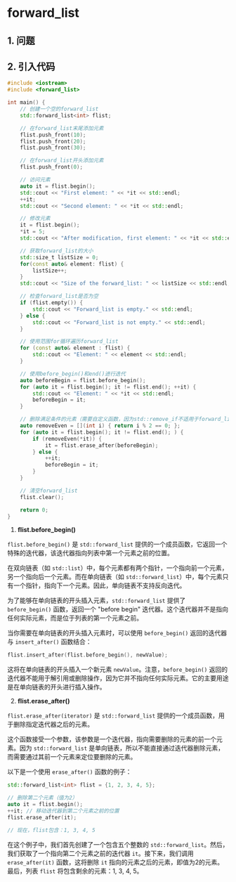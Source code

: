 # forward_list

## 1. 问题

## 2. 引入代码

```c++
#include <iostream>
#include <forward_list>

int main() {
    // 创建一个空的forward_list
    std::forward_list<int> flist;

    // 在forward_list末尾添加元素
    flist.push_front(10);
    flist.push_front(20);
    flist.push_front(30);

    // 在forward_list开头添加元素
    flist.push_front(0);

    // 访问元素
    auto it = flist.begin();
    std::cout << "First element: " << *it << std::endl;
    ++it;
    std::cout << "Second element: " << *it << std::endl;

    // 修改元素
    it = flist.begin();
    *it = 5;
    std::cout << "After modification, first element: " << *it << std::endl;

    // 获取forward_list的大小
    std::size_t listSize = 0;
    for(const auto& element: flist) {
        listSize++;
    }
    std::cout << "Size of the forward_list: " << listSize << std::endl;

    // 检查forward_list是否为空
    if (flist.empty()) {
        std::cout << "Forward_list is empty." << std::endl;
    } else {
        std::cout << "Forward_list is not empty." << std::endl;
    }

    // 使用范围for循环遍历forward_list
    for (const auto& element : flist) {
        std::cout << "Element: " << element << std::endl;
    }

    // 使用before_begin()和end()进行迭代
    auto beforeBegin = flist.before_begin();
    for (auto it = flist.begin(); it != flist.end(); ++it) {
        std::cout << "Element: " << *it << std::endl;
        beforeBegin = it;
    }

    // 删除满足条件的元素（需要自定义函数，因为std::remove_if不适用于forward_list）
    auto removeEven = [](int i) { return i % 2 == 0; };
    for (auto it = flist.begin(); it != flist.end(); ) {
        if (removeEven(*it)) {
            it = flist.erase_after(beforeBegin);
        } else {
            ++it;
            beforeBegin = it;
        }
    }

    // 清空forward_list
    flist.clear();

    return 0;
}
```

1. **flist.before_begin()**

`flist.before_begin()` 是 `std::forward_list` 提供的一个成员函数，它返回一个特殊的迭代器，该迭代器指向列表中第一个元素之前的位置。

在双向链表（如 `std::list`）中，每个元素都有两个指针，一个指向前一个元素，另一个指向后一个元素。而在单向链表（如 `std::forward_list`）中，每个元素只有一个指针，指向下一个元素。因此，单向链表不支持反向迭代。

为了能够在单向链表的开头插入元素，`std::forward_list` 提供了 `before_begin()` 函数，返回一个 "before begin" 迭代器。这个迭代器并不是指向任何实际元素，而是位于列表的第一个元素之前。

当你需要在单向链表的开头插入元素时，可以使用 `before_begin()` 返回的迭代器与 `insert_after()` 函数结合：

```c++
flist.insert_after(flist.before_begin(), newValue);
```

这将在单向链表的开头插入一个新元素 `newValue`。注意，`before_begin()` 返回的迭代器不能用于解引用或删除操作，因为它并不指向任何实际元素。它的主要用途是在单向链表的开头进行插入操作。

2. **flist.erase_after()**

`flist.erase_after(iterator)` 是 `std::forward_list` 提供的一个成员函数，用于删除指定迭代器之后的元素。

这个函数接受一个参数，该参数是一个迭代器，指向需要删除的元素的前一个元素。因为 `std::forward_list` 是单向链表，所以不能直接通过迭代器删除元素，而需要通过其前一个元素来定位要删除的元素。

以下是一个使用 `erase_after()` 函数的例子：

```c++
std::forward_list<int> flist = {1, 2, 3, 4, 5};

// 删除第二个元素（值为2）
auto it = flist.begin();
++it; // 移动迭代器到第二个元素之前的位置
flist.erase_after(it);

// 现在，flist包含：1, 3, 4, 5
```

在这个例子中，我们首先创建了一个包含五个整数的 `std::forward_list`。然后，我们获取了一个指向第二个元素之前的迭代器 `it`。接下来，我们调用 `erase_after(it)` 函数，这将删除 `it` 指向的元素之后的元素，即值为2的元素。最后，列表 `flist` 将包含剩余的元素：1, 3, 4, 5。